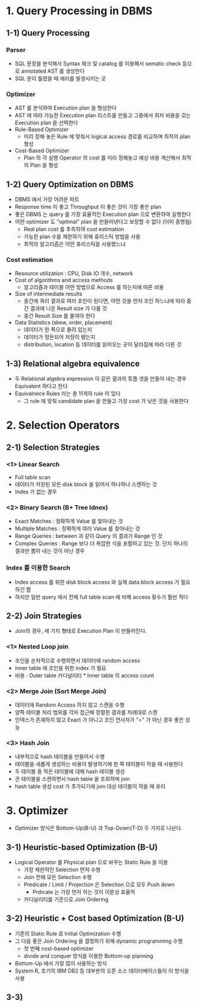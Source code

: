 # 1. Query Processing in DBMS
## 1-1) Query Processing 
### Parser
- SQL 문장을 분석해서 Syntax 체크 및 catalog 를 이용해서 sematic check 등으로 annotated AST 를 생성한다
- SQL 문이 틀렸을 때 에러를 발생시키는 곳
### Optimizer
- AST 를 분석하여 Execution plan 을 형성한다
- AST 에 따라 가능한 Execution plan 리스트를 만들고 그중에서 최저 비용을 갖는 Execution plan 을 선택한다
- Rule-Based Optimizer
  - 미리 정해 놓은 Rule 에 맞춰서 logical access 경로를 비교하며 최적의 plan 형성
- Cost-Based Optimizer
  - Plan 의 각 실행 Operator 의 cost 를 미리 정해놓고 예상 비용 계산해서 최적의 Plan 을 형성

## 1-2) Query Optimization on DBMS
- DBMS 에서 가장 어려운 파트
- Response time 이 좋고 Throughput 이 좋은 것이 가장 좋은 plan
- 좋은 DBMS 는 query 를 가장 효율적인 Execution plan 으로 변환하여 실행한다
- 어떤 optimizer 도 "optimal" plan 을 만들어낸다고 보장할 수 없다 (이미 증명됨)
  - Real plan cost 를 추측하여 cost estimation
  - 가능한 plan 수를 제한하기 위해 휴리스틱 방법을 사용 
  - 최적의 알고리즘은 어떤 휴리스틱을 사용했느냐
### Cost estimation
- Resource utilization : CPU, Disk IO 개수, network
- Cost of algorithms and access methods
  -  알고리즘과 테이블 어떤 방법으로 Access 를 하는지에 따른 비용
- Size of intermediate results
  - 중간에 쿼리 결과로 여러 조인이 된다면, 어떤 것을 먼저 조인 하느냐에 따라 중간 결과에 나온 Result size 가 다를 것 
  - 중간 Result Size 를 줄여야 한다
- Data Statistics (skew, order, placement)
  - 데이터가 한 쪽으로 몰려 있는지
  - 데이터가 정돈되어 저장이 됐는지
  - distribution, location 등 데이터를 읽어오는 곳이 달라짐에 따라 다른 것

## 1-3) Relational algebra equivalence
- 두 Relational algebra expression 이 같은 결과의 튜플 셋을 만들어 내는 경우 Equivalent 하다고 한다
- Equivalnece Rules 라는 총 11개의 rule 이 있다 
  - 그 rule 에 맞춰 candidate plan 을 만들고 가장 cost 가 낮은 것을 사용한다

# 2. Selection Operators
## 2-1) Selection Strategies

### <1> Linear Search
- Full table scan
- 데이터가 저장된 모든 disk block 을 읽어서 하나하나 스캔하는 것
- Index 가 없는 경우

### <2> Binary Search (B+ Tree Idnex)
- Exact Matches : 정확하게 Value 를 찾아내는 것
- Multiple Matches : 정확하게 여러 Value 를 찾아내는 것
- Range Queries : between 과 같이 Query 의 결과가 Range 인 것
- Complex Queries : Range 보다 더 복잡한 식을 포함하고 있는 것. 단지 하나의 결과만 뽑아 내는 것이 아닌 경우

### Index 를 이용한 Search 
- Index access 를 위한 disk block access 와 실제 data block access 가 필요하긴 함
- 하지만 일반 query 에서 전체 full table scan 에 비해 access 횟수가 훨씬 적다

## 2-2) Join Strategies
- Join의 경우, 세 가지 형태로 Execution Plan 이 만들어진다.
### <1> Nested Loop join
- 조인을 순차적으로 수행하면서 데이터에 random access 
- inner table 에 조인을 위한 index 가 필요 
- 비용 : Outer table 카디널리티 * Inner table 의 access count

### <2> Merge Join (Sort Merge Join)
- 데이터에 Random Access 하지 않고 스캔을 수행
- 양쪽 테이블 처리 범위를 각자 접근해 정렬한 결과를 차례대로 스캔
- 인덱스가 존재하지 않고 Exact 가 아니고 조인 연사자가 "=" 가 아닌 경우 좋은 성능

### <3> Hash Join
- 내부적으로 hash 테이블을 만들어서 수행
- 테이블을 새롭게 생성하는 비용이 발생하기에 한 쪽 테이블이 작을 때 사용한다
- 두 테이블 중 작은 테이블에 대해 hash 테이블 생성 
- 큰 테이블을 스캔하면서 hash table 을 조회하며 join
- hash table 생성 cost 가 추가되기에 join 대상 테이블이 작을 때 유리 

# 3. Optimizer
- Optimizer 방식은 Bottom-Up(B-U) 과 Top-Down(T-D) 두 가지로 나뉜다. 

## 3-1) Heuristic-based Optimization (B-U)
- Logical Operator 를 Physical plan 으로 바꾸는 Static Rule 을 이용
  - 가장 제한적인 Selection 먼저 수행
  - Join 전에 모든 Selection 수행
  - Predicate / Limit / Projection 은 Selection 으로 모두 Push down
    - Prdicate 는 가장 먼저 하는 것이 이론상 효율적
  - 카디널리티를 기준으로 Join Ordering

## 3-2) Heuristic + Cost based Optimization (B-U)
- 기존의 Static Rule 로 Initial Optimization 수행
- 그 다음 좋은 Join Ordering 을 결정하기 위해 dynamic programming 수행
  - 첫 번째 cost-based optimizer
  - divide and conquer 방식을 이용한 Bottom-up planning
- Bottom-Up 에서 가장 많이 사용하는 방식
- System R, 초기의 IBM DB2 등 대부분의 오픈 소스 데이터베이스들이 이 방식을 사용

## 3-3) 